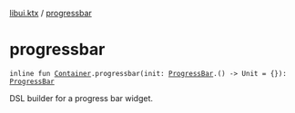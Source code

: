 [libui.ktx](index.md) / [progressbar](./progressbar.md)

# progressbar

`inline fun `[`Container`](-container/index.md)`.progressbar(init: `[`ProgressBar`](-progress-bar/index.md)`.() -> Unit = {}): `[`ProgressBar`](-progress-bar/index.md)

DSL builder for a progress bar widget.

